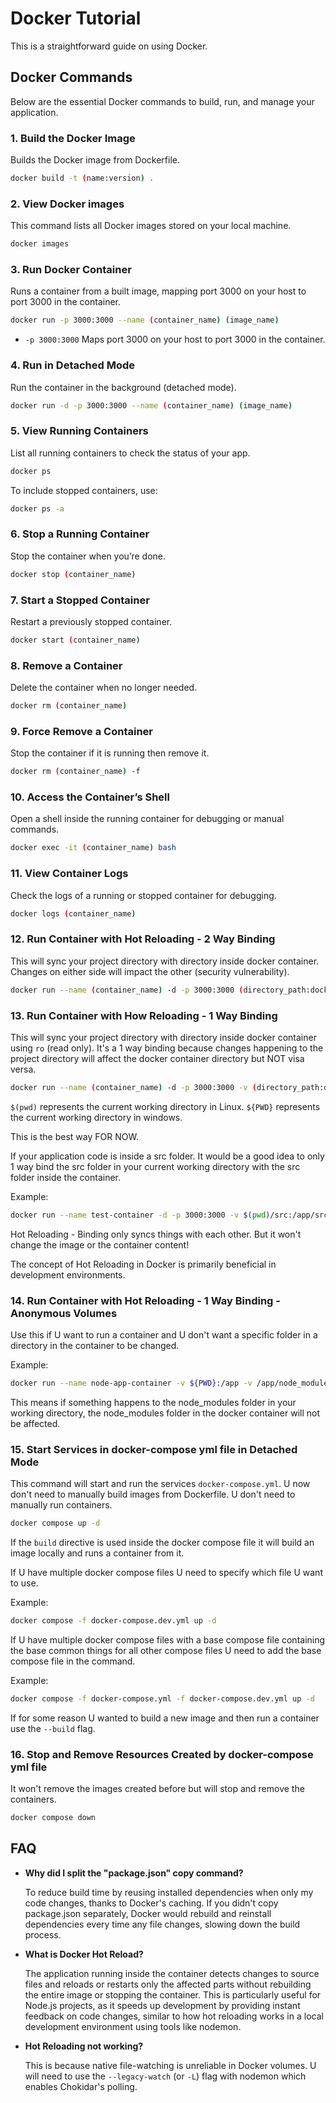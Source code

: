 # Docker Tutorial

This is a straightforward guide on using Docker.

## Docker Commands

Below are the essential Docker commands to build, run, and manage your application.

### 1. Build the Docker Image

Builds the Docker image from Dockerfile.

```bash
docker build -t (name:version) .
```

### 2. View Docker images

This command lists all Docker images stored on your local machine.

```bash
docker images
```

### 3. Run Docker Container

Runs a container from a built image, mapping port 3000 on your host to port 3000 in the container.

```bash
docker run -p 3000:3000 --name (container_name) (image_name)
```

- `-p 3000:3000` Maps port 3000 on your host to port 3000 in the container.

### 4. Run in Detached Mode

Run the container in the background (detached mode).

```bash
docker run -d -p 3000:3000 --name (container_name) (image_name)
```

### 5. View Running Containers

List all running containers to check the status of your app.

```bash
docker ps
```

To include stopped containers, use:

```bash
docker ps -a
```

### 6. Stop a Running Container

Stop the container when you’re done.

```bash
docker stop (container_name)
```

### 7. Start a Stopped Container

Restart a previously stopped container.

```bash
docker start (container_name)
```

### 8. Remove a Container

Delete the container when no longer needed.

```bash
docker rm (container_name)
```

### 9. Force Remove a Container

Stop the container if it is running then remove it.

```bash
docker rm (container_name) -f
```

### 10. Access the Container’s Shell

Open a shell inside the running container for debugging or manual commands.

```bash
docker exec -it (container_name) bash
```

### 11. View Container Logs

Check the logs of a running or stopped container for debugging.

```bash
docker logs (container_name)
```

### 12. Run Container with Hot Reloading - 2 Way Binding

This will sync your project directory with directory inside docker container. Changes on either side will impact the other (security vulnerability).

```bash
docker run --name (container_name) -d -p 3000:3000 (directory_path:docker_directory) -v (image_name)
```

### 13. Run Container with How Reloading - 1 Way Binding

This will sync your project directory with directory inside docker container using `ro` (read only). It's a 1 way binding because changes happening to the project directory will affect the docker container directory but NOT visa versa.

```bash
docker run --name (container_name) -d -p 3000:3000 -v (directory_path:docker_directory:ro) (image_name)
```

`$(pwd)` represents the current working directory in Linux.
`${PWD}` represents the current working directory in windows.

This is the best way FOR NOW.

If your application code is inside a src folder. It would be a good idea to only 1 way bind the src folder in your current working directory with the src folder inside the container.

Example:

```bash
docker run --name test-container -d -p 3000:3000 -v $(pwd)/src:/app/src test-image
```

Hot Reloading - Binding only syncs things with each other. But it won't change the image or the container content!

The concept of Hot Reloading in Docker is primarily beneficial in development environments.

### 14. Run Container with Hot Reloading - 1 Way Binding - Anonymous Volumes

Use this if U want to run a container and U don't want a specific folder in a directory in the container to be changed.

Example:

```bash
docker run --name node-app-container -v ${PWD}:/app -v /app/node_modules -d -p 3000:3000 node-app
```

This means if something happens to the node_modules folder in your working directory, the node_modules folder in the docker container will not be affected.

### 15. Start Services in docker-compose yml file in Detached Mode

This command will start and run the services `docker-compose.yml`. U now don't need to manually build images from Dockerfile. U don't need to manually run containers.

```bash
docker compose up -d
```

If the `build` directive is used inside the docker compose file it will build an image locally and runs a container from it.

If U have multiple docker compose files U need to specify which file U want to use.

Example:

```bash
docker compose -f docker-compose.dev.yml up -d
```

If U have multiple docker compose files with a base compose file containing the base common things for all other compose files U need to add the base compose file in the command.

Example:

```bash
docker compose -f docker-compose.yml -f docker-compose.dev.yml up -d
```

If for some reason U wanted to build a new image and then run a container use the `--build` flag.

### 16. Stop and Remove Resources Created by docker-compose yml file

It won't remove the images created before but will stop and remove the containers.

```bash
docker compose down
```

## FAQ

- **Why did I split the "package.json" copy command?**

  To reduce build time by reusing installed dependencies when only my code changes, thanks to Docker's caching. If you didn't copy package.json separately, Docker would rebuild and reinstall dependencies every time any file changes, slowing down the build process.

- **What is Docker Hot Reload?**

  The application running inside the container detects changes to source files and reloads or restarts only the affected parts without rebuilding the entire image or stopping the container. This is particularly useful for Node.js projects, as it speeds up development by providing instant feedback on code changes, similar to how hot reloading works in a local development environment using tools like nodemon.

- **Hot Reloading not working?**

  This is because native file-watching is unreliable in Docker volumes. U will need to use the `--legacy-watch` (or `-L`) flag with nodemon which enables Chokidar's polling.
